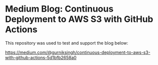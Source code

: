 # Medium Blog: Continuous Deployment to AWS S3 with GitHub Actions

This repository was used to test and support the blog below:  

https://medium.com/@gurniksingh/continuous-deployment-to-aws-s3-with-github-actions-5d1bfb2658a0


